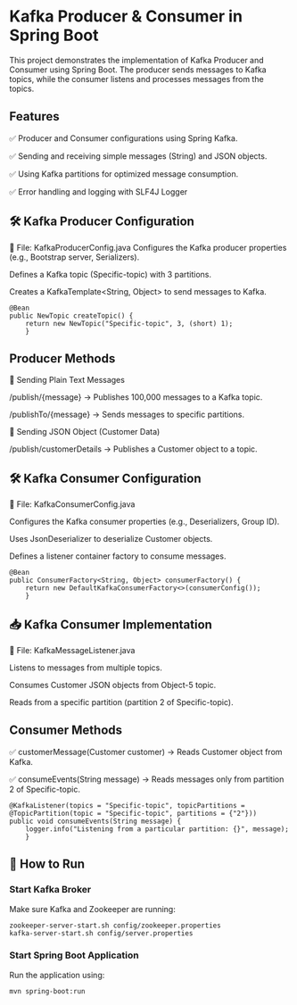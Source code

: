 # Kafka Producer & Consumer in Spring Boot
This project demonstrates the implementation of Kafka Producer and Consumer using Spring Boot. The producer sends messages to Kafka topics, while the consumer listens and processes messages from the topics.

## Features
✅ Producer and Consumer configurations using Spring Kafka.

✅ Sending and receiving simple messages (String) and JSON objects.

✅ Using Kafka partitions for optimized message consumption.

✅ Error handling and logging with SLF4J Logger

## 🛠 Kafka Producer Configuration
📍 File: KafkaProducerConfig.java
Configures the Kafka producer properties (e.g., Bootstrap server, Serializers).

Defines a Kafka topic (Specific-topic) with 3 partitions.

Creates a KafkaTemplate<String, Object> to send messages to Kafka.

    @Bean
    public NewTopic createTopic() {
        return new NewTopic("Specific-topic", 3, (short) 1);
        }

## Producer Methods
📌 Sending Plain Text Messages

/publish/{message} → Publishes 100,000 messages to a Kafka topic.

/publishTo/{message} → Sends messages to specific partitions.

📌 Sending JSON Object (Customer Data)

/publish/customerDetails → Publishes a Customer object to a topic.

## 🛠 Kafka Consumer Configuration
📍 File: KafkaConsumerConfig.java

Configures the Kafka consumer properties (e.g., Deserializers, Group ID).

Uses JsonDeserializer to deserialize Customer objects.

Defines a listener container factory to consume messages.

    @Bean
    public ConsumerFactory<String, Object> consumerFactory() {
        return new DefaultKafkaConsumerFactory<>(consumerConfig());
        }

## 📥 Kafka Consumer Implementation

📍 File: KafkaMessageListener.java

Listens to messages from multiple topics.

Consumes Customer JSON objects from Object-5 topic.

Reads from a specific partition (partition 2 of Specific-topic).

## Consumer Methods
✅ customerMessage(Customer customer) → Reads Customer object from Kafka.

✅ consumeEvents(String message) → Reads messages only from partition 2 of Specific-topic.

    @KafkaListener(topics = "Specific-topic", topicPartitions = @TopicPartition(topic = "Specific-topic", partitions = {"2"}))
    public void consumeEvents(String message) {
        logger.info("Listening from a particular partition: {}", message);
        }

## 📌 How to Run

### Start Kafka Broker

Make sure Kafka and Zookeeper are running:

    zookeeper-server-start.sh config/zookeeper.properties
    kafka-server-start.sh config/server.properties

### Start Spring Boot Application

Run the application using:

    mvn spring-boot:run
